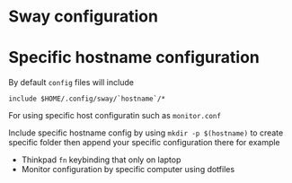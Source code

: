# Sway configuration

# Specific hostname configuration

By default `config` files will include

```
include $HOME/.config/sway/`hostname`/*
```

For using specific host configuratin such as `monitor.conf`

Include specific hostname config by using `mkdir -p $(hostname)` to create specific folder then append your specific configuration there for example

- Thinkpad `fn` keybinding that only on laptop
- Monitor configuration by specific computer using dotfiles
